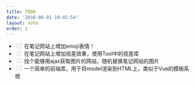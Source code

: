 ```yaml
---
title: TODO
date: '2016-08-01 19:45:54'
layout: note
order: 2
---
```


- <input type="checkbox" disabled/> 在笔记网站上增加emoji表情！
- <input type="checkbox" disabled/> 在笔记网站上增加视差效果，使用Tool中的视差库
- <input type="checkbox" disabled/> 找个能够用ajax获取图片的网站，随机替换笔记网站的图片
- <input type="checkbox" disabled/> 一个简单的前端库，用于将model渲染到HTML上，类似于Vue的模板系统

